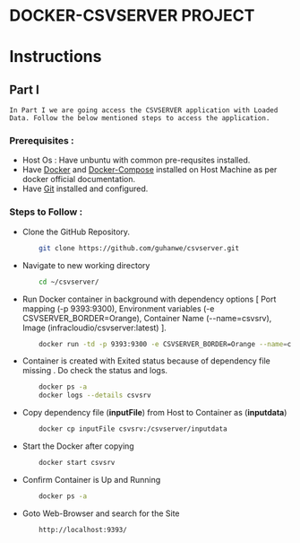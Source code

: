 # DOCKER-CSVSERVER PROJECT

# Instructions
## Part I
    
    In Part I we are going access the CSVSERVER application with Loaded Data. Follow the below mentioned steps to access the application. 

### Prerequisites :
- Host Os : Have unbuntu with common pre-requsites installed.
- Have [Docker](https://docs.docker.com/engine/install/ubuntu/) and [Docker-Compose](https://docs.docker.com/compose/install/) installed on Host Machine as per docker official documentation.
- Have [Git](https://git-scm.com/download/linux) installed and configured.

### Steps to Follow :
- Clone the GitHub Repository.
    ```bash
        git clone https://github.com/guhanwe/csvserver.git
    ```
- Navigate to new working directory
    ```bash
        cd ~/csvserver/
    ```
- Run Docker container in background with dependency options [ Port mapping (-p 9393:9300), Environment variables (-e CSVSERVER_BORDER=Orange), Container Name (--name=csvsrv), Image (infracloudio/csvserver:latest) ]. 
    ```bash
        docker run -td -p 9393:9300 -e CSVSERVER_BORDER=Orange --name=csvsrv infracloudio/csvserver:latest
    ```
- Container is created  with Exited status because of dependency file missing . Do check the status and logs.
    ```bash
        docker ps -a
        docker logs --details csvsrv
    ```
- Copy dependency file (**inputFile**) from Host to Container as (**inputdata**)
    ```bash
        docker cp inputFile csvsrv:/csvserver/inputdata
    ```
- Start the Docker after copying
    ```bash
        docker start csvsrv
    ```
- Confirm Container is Up and Running
    ```bash
        docker ps -a
    ```
- Goto Web-Browser and search for the Site
    ```html
        http://localhost:9393/
    ```

